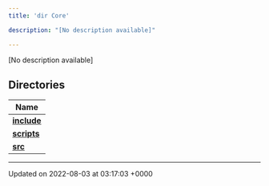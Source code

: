 ```yaml
---
title: 'dir Core'

description: "[No description available]"

---
```







[No description available]

## Directories

| Name           |
| -------------- |
| **[include](/documentation/code/colliderbit_development/files/dir_4cd4c13d01dc4f9c94211f072e8c6dd9/#dir-include)**  |
| **[scripts](/documentation/code/colliderbit_development/files/dir_5a9368dd7ffdf691a264d6aaa70592eb/#dir-scripts)**  |
| **[src](/documentation/code/colliderbit_development/files/dir_6635075fd29d94b1e79ef2060fed20a6/#dir-src)**  |






-------------------------------

Updated on 2022-08-03 at 03:17:03 +0000
